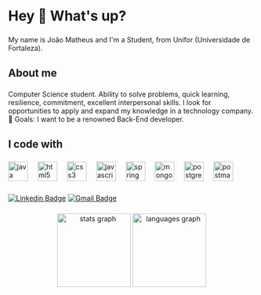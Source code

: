 <h1 align="left">Hey 👋 What's up?</h1>

###

<p align="left">My name is João Matheus and I'm a Student, from Unifor (Universidade de Fortaleza).</p>

###

<h2 align="left">About me</h2>

###

<p align="left">Computer Science student. Ability to solve problems, quick learning, resilience, commitment, excellent interpersonal skills. I look for opportunities to apply and expand my knowledge in a technology company.<br>🎯 Goals: I want to be a renowned Back-End developer.</p>

###

<h2 align="left">I code with</h2>

###

<div align="left">
  <img src="https://cdn.jsdelivr.net/gh/devicons/devicon/icons/java/java-original.svg" height="40" alt="java logo"  />
  <img width="12" />
  <img src="https://cdn.jsdelivr.net/gh/devicons/devicon/icons/html5/html5-original.svg" height="40" alt="html5 logo"  />
  <img width="12" />
  <img src="https://cdn.jsdelivr.net/gh/devicons/devicon/icons/css3/css3-original.svg" height="40" alt="css3 logo"  />
  <img width="12" />
  <img src="https://cdn.jsdelivr.net/gh/devicons/devicon/icons/javascript/javascript-original.svg" height="40" alt="javascript logo"  />
  <img width="12" />
  <img src="https://cdn.jsdelivr.net/gh/devicons/devicon/icons/spring/spring-original.svg" height="40" alt="spring logo"  />
  <img width="12" />
  <img src="https://cdn.jsdelivr.net/gh/devicons/devicon/icons/mongodb/mongodb-original.svg" height="40" alt="mongodb logo"  />
  <img width="12" />
  <img src="https://cdn.jsdelivr.net/gh/devicons/devicon/icons/postgresql/postgresql-original.svg" height="40" alt="postgresql logo"  />
  <img width="12" />
  <img src="https://cdn.jsdelivr.net/gh/devicons/devicon/icons/postman/postman-original.svg" height="40" alt="postman logo"  />
  <img width="12" />
</div>

###

[![Linkedin Badge](https://img.shields.io/badge/-João%20Matheus-00875f?style=flat-square&logo=Linkedin&color=blue&link=https://www.linkedin.com/in/joão-matheus-magalhães-692074297/)](https://www.linkedin.com/in/joão-matheus-magalhães-692074297/) 
[![Gmail Badge](https://img.shields.io/badge/-jomatheux@gmail.com-00875f?style=flat-square&logo=Gmail&color=blue&logoColor=white&link=mailto:jomatheux@gmail.com)](mailto:jomatheux@gmail.com)

###

<div align="center">
  <img src="https://github-readme-stats.vercel.app/api?username=jomatheux&hide_title=false&hide_rank=false&show_icons=true&include_all_commits=true&count_private=true&disable_animations=false&theme=dracula&locale=en&hide_border=false&order=1" height="150" alt="stats graph"  />
  <img src="https://github-readme-stats.vercel.app/api/top-langs?username=jomatheux&locale=en&hide_title=false&layout=compact&card_width=320&langs_count=5&theme=dracula&hide_border=false&order=2" height="150" alt="languages graph"  />
</div>

###
